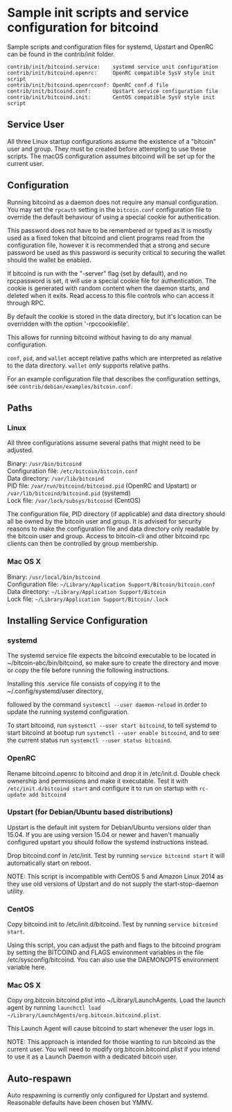 Sample init scripts and service configuration for bitcoind
==========================================================

Sample scripts and configuration files for systemd, Upstart and OpenRC
can be found in the contrib/init folder.

    contrib/init/bitcoind.service:    systemd service unit configuration
    contrib/init/bitcoind.openrc:     OpenRC compatible SysV style init script
    contrib/init/bitcoind.openrcconf: OpenRC conf.d file
    contrib/init/bitcoind.conf:       Upstart service configuration file
    contrib/init/bitcoind.init:       CentOS compatible SysV style init script

Service User
---------------------------------

All three Linux startup configurations assume the existence of a "bitcoin" user
and group.  They must be created before attempting to use these scripts.
The macOS configuration assumes bitcoind will be set up for the current user.

Configuration
---------------------------------

Running bitcoind as a daemon does not require any manual configuration. You may
set the `rpcauth` setting in the `bitcoin.conf` configuration file to override
the default behaviour of using a special cookie for authentication.

This password does not have to be remembered or typed as it is mostly used
as a fixed token that bitcoind and client programs read from the configuration
file, however it is recommended that a strong and secure password be used
as this password is security critical to securing the wallet should the
wallet be enabled.

If bitcoind is run with the "-server" flag (set by default), and no rpcpassword is set,
it will use a special cookie file for authentication. The cookie is generated with random
content when the daemon starts, and deleted when it exits. Read access to this file
controls who can access it through RPC.

By default the cookie is stored in the data directory, but it's location can be overridden
with the option '-rpccookiefile'.

This allows for running bitcoind without having to do any manual configuration.

`conf`, `pid`, and `wallet` accept relative paths which are interpreted as
relative to the data directory. `wallet` *only* supports relative paths.

For an example configuration file that describes the configuration settings,
see `contrib/debian/examples/bitcoin.conf`.

Paths
---------------------------------

### Linux

All three configurations assume several paths that might need to be adjusted.

Binary:              `/usr/bin/bitcoind`\
Configuration file:  `/etc/bitcoin/bitcoin.conf`\
Data directory:      `/var/lib/bitcoind`\
PID file:            `/var/run/bitcoind/bitcoind.pid` (OpenRC and Upstart) or `/var/lib/bitcoind/bitcoind.pid` (systemd)\
Lock file:           `/var/lock/subsys/bitcoind` (CentOS)

The configuration file, PID directory (if applicable) and data directory
should all be owned by the bitcoin user and group.  It is advised for security
reasons to make the configuration file and data directory only readable by the
bitcoin user and group.  Access to bitcoin-cli and other bitcoind rpc clients
can then be controlled by group membership.

### Mac OS X

Binary:              `/usr/local/bin/bitcoind`\
Configuration file:  `~/Library/Application Support/Bitcoin/bitcoin.conf`\
Data directory:      `~/Library/Application Support/Bitcoin`\
Lock file:           `~/Library/Application Support/Bitcoin/.lock`

Installing Service Configuration
-----------------------------------

### systemd

The systemd service file expects the bitcoind executable to be located in ~/bitcoin-abc/bin/bitcoind, so make sure to create the directory and move or copy the file before running the following instructions.

Installing this .service file consists of copying it to the ~/.config/systemd/user directory,

followed by the command `systemctl --user daemon-reload` in order to update the running systemd configuration.

To start bitcoind, run `systemctl --user start bitcoind`, to tell systemd to start bitcoind at bootup run `systemctl --user enable bitcoind`, and to see the current status run `systemctl --user status bitcoind`.

### OpenRC

Rename bitcoind.openrc to bitcoind and drop it in /etc/init.d.  Double
check ownership and permissions and make it executable.  Test it with
`/etc/init.d/bitcoind start` and configure it to run on startup with
`rc-update add bitcoind`

### Upstart (for Debian/Ubuntu based distributions)

Upstart is the default init system for Debian/Ubuntu versions older than 15.04. If you are using version 15.04 or newer and haven't manually configured upstart you should follow the systemd instructions instead.

Drop bitcoind.conf in /etc/init.  Test by running `service bitcoind start`
it will automatically start on reboot.

NOTE: This script is incompatible with CentOS 5 and Amazon Linux 2014 as they
use old versions of Upstart and do not supply the start-stop-daemon utility.

### CentOS

Copy bitcoind.init to /etc/init.d/bitcoind. Test by running `service bitcoind start`.

Using this script, you can adjust the path and flags to the bitcoind program by
setting the BITCOIND and FLAGS environment variables in the file
/etc/sysconfig/bitcoind. You can also use the DAEMONOPTS environment variable here.

### Mac OS X

Copy org.bitcoin.bitcoind.plist into ~/Library/LaunchAgents. Load the launch agent by
running `launchctl load ~/Library/LaunchAgents/org.bitcoin.bitcoind.plist`.

This Launch Agent will cause bitcoind to start whenever the user logs in.

NOTE: This approach is intended for those wanting to run bitcoind as the current user.
You will need to modify org.bitcoin.bitcoind.plist if you intend to use it as a
Launch Daemon with a dedicated bitcoin user.

Auto-respawn
-----------------------------------

Auto respawning is currently only configured for Upstart and systemd.
Reasonable defaults have been chosen but YMMV.
